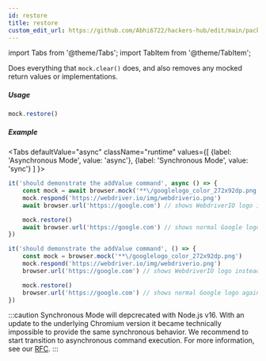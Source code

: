 ```yaml
---
id: restore
title: restore
custom_edit_url: https://github.com/Abhi6722/hackers-hub/edit/main/packages/webdriverio/src/commands/mock/restore.ts
---
```


import Tabs from '@theme/Tabs';
import TabItem from '@theme/TabItem';

Does everything that `mock.clear()` does, and also removes any mocked return values or implementations.

##### Usage

```js
mock.restore()
```

##### Example
<Tabs
defaultValue="async"
className="runtime"
values={[
{label: 'Asynchronous Mode', value: 'async'},
{label: 'Synchronous Mode', value: 'sync'}
]
}>
<TabItem value="async">

```js title="addValue.js"
it('should demonstrate the addValue command', async () => {
    const mock = await browser.mock('**\/googlelogo_color_272x92dp.png')
    mock.respond('https://webdriver.io/img/webdriverio.png')
    await browser.url('https://google.com') // shows WebdriverIO logo instead of Google

    mock.restore()
    await browser.url('https://google.com') // shows normal Google logo again
})
```

</TabItem>
<TabItem value="sync">

```js title="addValue.js"
it('should demonstrate the addValue command', () => {
    const mock = browser.mock('**\/googlelogo_color_272x92dp.png')
    mock.respond('https://webdriver.io/img/webdriverio.png')
    browser.url('https://google.com') // shows WebdriverIO logo instead of Google

    mock.restore()
    browser.url('https://google.com') // shows normal Google logo again
})
```

:::caution
Synchronous Mode will depcrecated with Node.js v16. With an update to the
underlying Chromium version it became technically impossible to provide the
same synchronous behavior. We recommend to start transition to asynchronous
command execution. For more information, see our <a href="https://github.com/webdriverio/webdriverio/discussions/6702">RFC</a>.
:::
</TabItem>
</Tabs>

